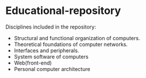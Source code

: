 # Educational-repository
Disciplines included in the repository:
* Structural and functional organization of computers.
* Theoretical foundations of computer networks.
* Interfaces and peripherals.
* System software of computers
* Web(front-end)
* Personal computer architecture


